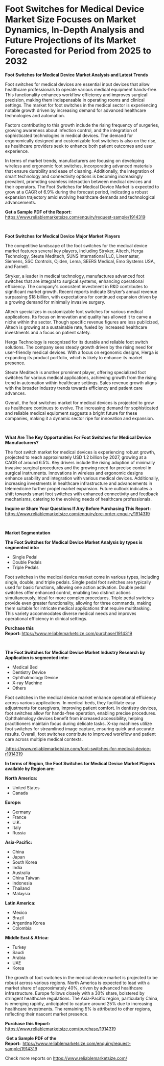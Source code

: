 <p><h1>Foot Switches for Medical Device Market Size Focuses on Market Dynamics, In-Depth Analysis and Future Projections of its Market Forecasted for Period from 2025 to 2032</h1></p><p><strong>Foot Switches for Medical Device Market Analysis and Latest Trends</strong></p>
<p><p>Foot switches for medical devices are essential input devices that allow healthcare professionals to operate various medical equipment hands-free. This functionality enhances workflow efficiency and improves surgical precision, making them indispensable in operating rooms and clinical settings. The market for foot switches in the medical sector is experiencing notable growth driven by increasing demand for advanced healthcare technologies and automation.</p><p>Factors contributing to this growth include the rising frequency of surgeries, growing awareness about infection control, and the integration of sophisticated technologies in medical devices. The demand for ergonomically designed and customizable foot switches is also on the rise, as healthcare providers seek to enhance both patient outcomes and user experience.</p><p>In terms of market trends, manufacturers are focusing on developing wireless and ergonomic foot switches, incorporating advanced materials that ensure durability and ease of cleaning. Additionally, the integration of smart technology and connectivity options is becoming increasingly prevalent, promoting seamless interaction between medical devices and their operators. The Foot Switches for Medical Device Market is expected to grow at a CAGR of 6.9% during the forecast period, indicating a robust expansion trajectory amid evolving healthcare demands and technological advancements.</p></p>
<p><strong>Get a Sample PDF of the Report:&nbsp;</strong> <a href="https://www.reliablemarketsize.com/enquiry/request-sample/1914319?utm_campaign=2603&utm_medium=2&utm_source=Github&utm_content=ia&utm_term=01032025&utm_id=foot-switches-for-medical-device">https://www.reliablemarketsize.com/enquiry/request-sample/1914319</a></p>
<p>&nbsp;</p>
<p><strong>Foot Switches for Medical Device Major Market Players</strong></p>
<p><p>The competitive landscape of the foot switches for the medical device market features several key players, including Stryker, Altech, Herga Technology, Steute Meditech, SUNS International LLC, Linemaster, Siemens, SSC Controls, Ojiden, Lema, SEERS Medical, Emo Systems USA, and Farnell.</p><p>Stryker, a leader in medical technology, manufactures advanced foot switches that are integral to surgical systems, enhancing operational efficiency. The company's consistent investment in R&D contributes to significant market growth. Recent reports indicate Stryker’s annual revenue surpassing $18 billion, with expectations for continued expansion driven by a growing demand for minimally invasive surgery.</p><p>Altech specializes in customizable foot switches for various medical applications. Its focus on innovation and quality has allowed it to carve a niche within the sector. Though specific revenue figures are less publicized, Altech is growing at a sustainable rate, fueled by increased healthcare investments and a focus on patient safety.</p><p>Herga Technology is recognized for its durable and reliable foot switch solutions. The company sees steady growth driven by the rising need for user-friendly medical devices. With a focus on ergonomic designs, Herga is expanding its product portfolio, which is likely to enhance its market presence.</p><p>Steute Meditech is another prominent player, offering specialized foot switches for various medical applications, achieving growth from the rising trend in automation within healthcare settings. Sales revenue growth aligns with the broader industry trends towards efficiency and patient care advances.</p><p>Overall, the foot switches market for medical devices is projected to grow as healthcare continues to evolve. The increasing demand for sophisticated and reliable medical equipment suggests a bright future for these companies, making it a dynamic sector ripe for innovation and expansion.</p></p>
<p>&nbsp;</p>
<p><strong>What Are The Key Opportunities For Foot Switches for Medical Device Manufacturers?</strong></p>
<p><p>The foot switch market for medical devices is experiencing robust growth, projected to reach approximately USD 1.2 billion by 2027, growing at a CAGR of around 6.5%. Key drivers include the rising adoption of minimally invasive surgical procedures and the growing need for precise control in surgical instruments. Innovations in wireless and ergonomic designs enhance usability and integration with various medical devices. Additionally, increasing investments in healthcare infrastructure and advancements in telemedicine further propel market expansion. Future outlook indicates a shift towards smart foot switches with enhanced connectivity and feedback mechanisms, catering to the evolving needs of healthcare professionals.</p></p>
<p><strong>Inquire or Share Your Questions If Any Before Purchasing This Report:</strong> <a href="https://www.reliablemarketsize.com/enquiry/pre-order-enquiry/1914319?utm_campaign=2603&utm_medium=2&utm_source=Github&utm_content=ia&utm_term=01032025&utm_id=foot-switches-for-medical-device">https://www.reliablemarketsize.com/enquiry/pre-order-enquiry/1914319</a></p>
<p>&nbsp;</p>
<p><strong>Market Segmentation</strong></p>
<p><strong>The Foot Switches for Medical Device Market Analysis by types is segmented into:</strong></p>
<p><ul><li>Single Pedal</li><li>Double Pedals</li><li>Triple Pedals</li></ul></p>
<p><p>Foot switches in the medical device market come in various types, including single, double, and triple pedals. Single pedal foot switches are typically used for basic functions, allowing one action activation. Double pedal switches offer enhanced control, enabling two distinct actions simultaneously, ideal for more complex procedures. Triple pedal switches provide even greater functionality, allowing for three commands, making them suitable for intricate medical applications that require multitasking. This variety accommodates diverse medical needs and improves operational efficiency in clinical settings.</p></p>
<p><strong>Purchase this Report:&nbsp;</strong><a href="https://www.reliablemarketsize.com/purchase/1914319?utm_campaign=2603&utm_medium=2&utm_source=Github&utm_content=ia&utm_term=01032025&utm_id=foot-switches-for-medical-device">https://www.reliablemarketsize.com/purchase/1914319</a></p>
<p>&nbsp;</p>
<p><strong>The Foot Switches for Medical Device Market Industry Research by Application is segmented into:</strong></p>
<p><ul><li>Medical Bed</li><li>Dentistry Device</li><li>Ophthalmology Device</li><li>X-ray Machine</li><li>Others</li></ul></p>
<p><p>Foot switches in the medical device market enhance operational efficiency across various applications. In medical beds, they facilitate easy adjustments for caregivers, improving patient comfort. In dentistry devices, foot switches allow for hands-free operation, enabling precise procedures. Ophthalmology devices benefit from increased accessibility, helping practitioners maintain focus during delicate tasks. X-ray machines utilize foot switches for streamlined image capture, ensuring quick and accurate results. Overall, foot switches contribute to improved workflow and patient care across multiple medical contexts.</p></p>
<p><a href="https://www.reliablemarketsize.com/foot-switches-for-medical-device-r1914319?utm_campaign=2603&utm_medium=2&utm_source=Github&utm_content=ia&utm_term=01032025&utm_id=foot-switches-for-medical-device">&nbsp;https://www.reliablemarketsize.com/foot-switches-for-medical-device-r1914319</a></p>
<p><strong>In terms of Region, the Foot Switches for Medical Device Market Players available by Region are:</strong></p>
<p>
    <p> <strong> North America: </strong>
        <ul>
            <li>United States</li>
            <li>Canada</li>
        </ul>
        </p> 
    <p> <strong> Europe: </strong>
        <ul>
            <li>Germany</li>
            <li>France</li>
            <li>U.K.</li>
            <li>Italy</li>
            <li>Russia</li>
        </ul>
        </p> 
    <p> <strong> Asia-Pacific: </strong>
        <ul>
            <li>China</li>
            <li>Japan</li>
            <li>South Korea</li>
            <li>India</li>
            <li>Australia</li>
            <li>China Taiwan</li>
            <li>Indonesia</li>
            <li>Thailand</li>
            <li>Malaysia</li>
        </ul>
        </p> 
    <p> <strong> Latin America: </strong>
        <ul>
            <li>Mexico</li>
            <li>Brazil</li>
            <li>Argentina Korea</li>
            <li>Colombia</li>
        </ul>
        </p> 
    <p> <strong> Middle East & Africa: </strong>
        <ul>
            <li>Turkey</li>
            <li>Saudi</li>
            <li>Arabia</li>
            <li>UAE</li>
            <li>Korea</li>
        </ul>
    </p>
    </p>
<p><p>The growth of foot switches in the medical device market is projected to be robust across various regions. North America is expected to lead with a market share of approximately 40%, driven by advanced healthcare infrastructure. Europe follows closely with a 30% share, bolstered by stringent healthcare regulations. The Asia-Pacific region, particularly China, is emerging rapidly, anticipated to capture around 25% due to increasing healthcare investments. The remaining 5% is attributed to other regions, reflecting their nascent market presence.</p></p>
<p><strong>Purchase this Report: </strong><a href="https://www.reliablemarketsize.com/purchase/1914319?utm_campaign=2603&utm_medium=2&utm_source=Github&utm_content=ia&utm_term=01032025&utm_id=foot-switches-for-medical-device">https://www.reliablemarketsize.com/purchase/1914319</a></p>
<p>&nbsp;<strong>Get a Sample PDF of the Report:&nbsp;&nbsp;</strong><a href="https://www.reliablemarketsize.com/enquiry/request-sample/1914319?utm_campaign=2603&utm_medium=2&utm_source=Github&utm_content=ia&utm_term=01032025&utm_id=foot-switches-for-medical-device">https://www.reliablemarketsize.com/enquiry/request-sample/1914319</a></p>
<p><strong></strong></p>
<p>Check more reports on <a href="https://www.reliablemarketsize.com/?utm_campaign=2603&utm_medium=2&utm_source=Github&utm_content=ia&utm_term=01032025&utm_id=foot-switches-for-medical-device">https://www.reliablemarketsize.com/</a></p>